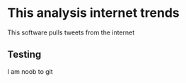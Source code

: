 # This analysis internet trends

This software pulls tweets from the internet

## Testing

I am noob to git